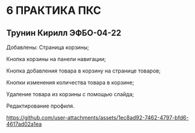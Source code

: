 # 6 ПРАКТИКА ПКС
## Трунин Кирилл ЭФБО-04-22

Добавлены:
Страница корзины;  

Кнопка корзины на панели навигации;  

Кнопка добавления товара в корзину на странице товаров;

Кнопки изменения количества товара в корзине;

Удаление товара из корзины с помощью слайда;

Редактирование профиля.


https://github.com/user-attachments/assets/1ec8ad92-7462-4797-bfd6-4617ad02a1ea

